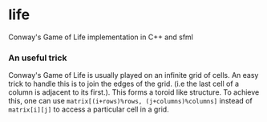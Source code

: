 # life
Conway's Game of Life implementation in C++ and sfml
### An useful trick
Conway's Game of Life is usually played on an infinite grid of cells. An easy trick to handle this is to join the edges of the grid. (i.e the last cell of a column is adjacent to its first.). This forms a toroid like structure. To achieve this, one can use ```matrix[(i+rows)%rows, (j+columns)%columns]``` instead of ```matrix[i][j]``` to access a particular cell in a grid. 

